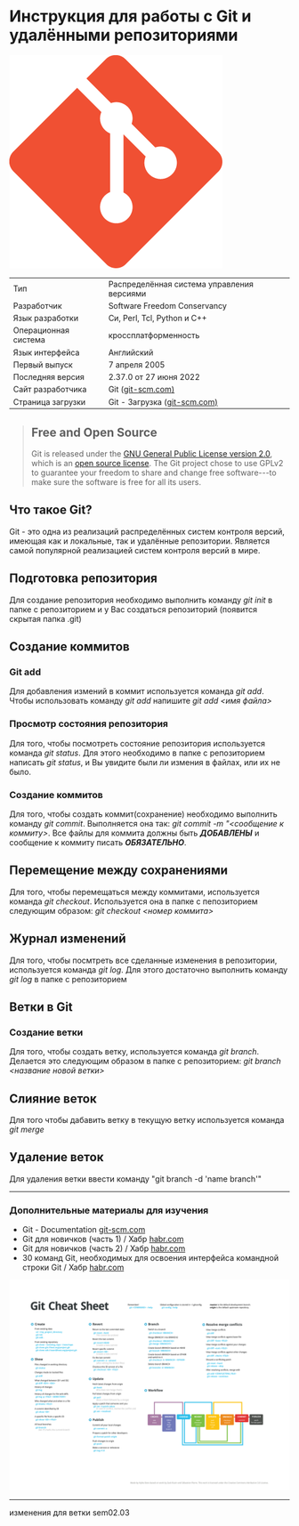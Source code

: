 # Инструкция для работы с Git и удалёнными репозиториями

![.Git Logo](git-logo.png)

|  |  |
|--|--|
| Тип | Распределённая система управления версиями |
| Разработчик | Software Freedom Conservancy |
| Язык разработки | Си, Perl, Tcl, Python и C++ |
| Операционная система | кроссплатформенность |
| Язык интерфейса | Английский |
| Первый выпуск | 7 апреля 2005 |
| Последняя версия | 2\.37.0 от 27 июня 2022 |
| Сайт разработчика | Git ([git-scm.com](http://git-scm.com)[)](https://git-scm.com/) |
| Страница загрузки | Git - Загрузка ([git-scm.com](http://git-scm.com)[)](https://git-scm.com/downloads) |

> ## **Free and Open Source**
>
> Git is released under the [GNU General Public License version 2.0](https://opensource.org/licenses/GPL-2.0), which is an [open source license](https://opensource.org/docs/osd). The Git project chose to use GPLv2 to guarantee your freedom to share and change free software---to make sure the software is free for all its users.

## Что такое Git?

Git - это одна из реализаций распределённых систем контроля версий, имеющая как и локальные, так и удалённые репозитории. Является самой популярной реализацией систем контроля версий в мире.

## Подготовка репозитория

Для создание репозитория необходимо выполнить команду *git init* в папке с репозиторием и у Вас создаться репозиторий (появится скрытая папка .git)

## Создание коммитов

### Git add

Для добавления измений в коммит используется команда *git add*. Чтобы использовать команду *git add* напишите *git add <имя файла>*

### Просмотр состояния репозитория

Для того, чтобы посмотреть состояние репозитория используется команда *git status*. Для этого необходимо в папке с репозиторием написать *git status*, и Вы увидите были ли измения в файлах, или их не было.

### Создание коммитов

Для того, чтобы создать коммит(сохранение) необходимо выполнить команду *git commit*. Выполняется она так: *git commit -m "<сообщение к коммиту>*. Все файлы для коммита должны быть ***ДОБАВЛЕНЫ*** и сообщение к коммиту писать ***ОБЯЗАТЕЛЬНО***.

## Перемещение между сохранениями

Для того, чтобы перемещаться между коммитами, используется команда *git checkout*. Используется она в папке с пепозиторием следующим образом: *git checkout <номер коммита>*

## Журнал изменений

Для того, чтобы посмтреть все сделанные изменения в репозитории, используется команда *git log*. Для этого достаточно выполнить команду *git log* в папке с репозиторием

## Ветки в Git

### Создание ветки

Для того, чтобы создать ветку, используется команда *git branch*. Делается это следующим образом в папке с репозиторием: *git branch <название новой ветки>*

## Слияние веток

Для того чтобы дабавить ветку в текущую ветку используется команда *git merge <name branch>*

## Удаление веток

Для удаления ветки ввести команду "git branch -d 'name branch'"

---

### Дополнительные материалы для изучения

* Git - Documentation [git-scm.com](https://git-scm.com/doc)
* Git для новичков (часть 1) / Хабр [habr.com](https://habr.com/ru/post/541258/)
* Git для новичков (часть 2) / Хабр [habr.com](https://habr.com/ru/post/542616/)
* 30 команд Git, необходимых для освоения интерфейса командной строки Git / Хабр [habr.com](https://habr.com/ru/company/ruvds/blog/599929/)

![шпаргалка](git_cheat_sheet.png)

---






изменения для ветки sem02.03
